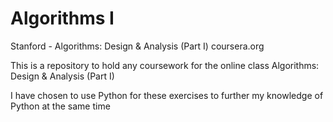 Algorithms I
===========

Stanford - Algorithms: Design &amp; Analysis (Part I)  coursera.org

This is a repository to hold any coursework for the online class Algorithms: Design &amp; Analysis (Part I)

I have chosen to use Python for these exercises to further my knowledge of Python at the same time